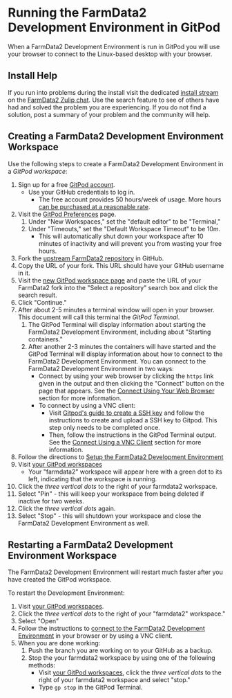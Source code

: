 # Running the FarmData2 Development Environment in GitPod

When a FarmData2 Development Environment is run in GitPod you will use your browser to connect to the Linux-based desktop with your browser.

## Install Help

If you run into problems during the install visit the dedicated [install stream](https://farmdata2.zulipchat.com/#narrow/stream/270906-install) on the [FarmData2 Zulip chat](https://farmdata2.zulipchat.com). Use the search feature to see of others have had and solved the problem you are experiencing. If you do not find a solution, post a summary of your problem and the community will help.

## Creating a FarmData2 Development Environment Workspace

Use the following steps to create a FarmData2 Development Environment in a _GitPod workspace_:

1. Sign up for a free [GitPod account](https://gitpod.io/login/).
   - Use your GitHub credentials to log in.
     - The free account provides 50 hours/week of usage. More hours [can be purchased at a reasonable rate](https://gitpod.io/pricing).
1. Visit the [GitPod Preferences](https://gitpod.io/user/preferences) page.
   1. Under "New Workspaces," set the "default editor" to be "Terminal,"
   1. Under "Timeouts," set the "Default Workspace Timeout" to be 10m.
      - This will automatically shut down your workspace after 10 minutes of inactivity and will prevent you from wasting your free hours.
1. Fork the [upstream FarmData2 repository](https://github.com/FarmData2/FarmData2) in GitHub.
1. Copy the URL of your fork. This URL should have your GitHub username in it.
1. Visit the [new GitPod workspace page](https://gitpod.io/new) and paste the URL of your FarmData2 fork into the "Select a repository" search box and click the search result.
1. Click "Continue."
1. After about 2-5 minutes a terminal window will open in your browser. This document will call this terminal the _GitPod Terminal_.
   1. The GitPod Terminal will display information about starting the FarmData2 Development Environment, including about "Starting containers."
   1. After another 2-3 minutes the containers will have started and the GitPod Terminal will display information about how to connect to the FarmData2 Development Environment.
      You can connect to the FarmData2 Development Environment in two ways:
      - Connect by using your web browser by clicking the `https` link given in the output and then clicking the "Connect" button on the page that appears. See the [Connect Using Your Web Browser](connecting.md#connect-using-your-web-browser) section for more information.
      - To connect by using a VNC client:
         - Visit [Gitpod's guide to create a SSH key](https://www.gitpod.io/docs/configure/user-settings/ssh) and follow the instructions to create and upload a SSH key to Gitpod. This step only needs to be completed once.
         - Then, follow the instructions in the GitPod Terminal output. See the [Connect Using a VNC Client](connecting.md#connect-using-a-vnc-client) section for more information.
1. Follow the directions to [Setup the FarmData2 Development Environment](setup.md)
1. Visit [your GitPod workspaces](https://gitpod.io/workspaces/)
   - Your "farmdata2" workspace will appear here with a <!-- vale RedHat.DoNotUseTerms = NO : green is associated with the dot -->green<!-- vale RedHat.DoNotUseTerms = YES --> dot to its left, indicating that the workspace is running.
1. Click the _three vertical dots_ to the right of your farmdata2 workspace.
1. Select "Pin" - this will keep your workspace from being deleted if inactive for two weeks.
1. Click the _three vertical dots_ again.
1. Select "Stop" - this will shutdown your workspace and close the FarmData2 Development Environment as well.

## Restarting a FarmData2 Development Environment Workspace

The FarmData2 Development Environment will restart much faster
after you have created the GitPod workspace.

To restart the Development Environment:

1. Visit [your GitPod workspaces](https://gitpod.io/workspaces).
1. Click the _three vertical dots_ to the right of your "farmdata2" workspace."
1. Select "Open"
1. Follow the instructions to [connect to the FarmData2 Development Environment](connecting.md) in your browser or by using a VNC client.
1. When you are done working:
   1. Push the branch you are working on to your GitHub as a backup.
   1. Stop the your farmdata2 workspace by using one of the following methods:
      - Visit [your GitPod workspaces](https://gitpod.io/workspaces), click the _three vertical dots_ to the right of your farmdata2 workspace and select "stop."
      - Type `gp stop` in the GitPod Terminal.
